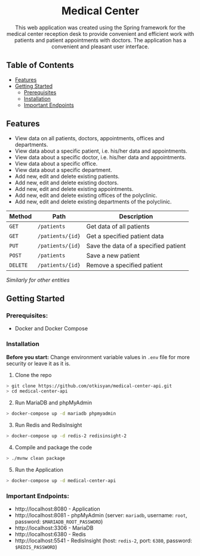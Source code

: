 
<h1 align="center">
Medical Center
</h1>
<p align="center">
This web application was created using the Spring framework for the medical center reception desk to provide convenient and efficient work with patients and patient appointments with doctors. The application has a convenient and pleasant user interface.
</p>

## Table of Contents
* [Features](#features)
* [Getting Started](#getting-started)
    * [Prerequisites](#prerequisites)
    * [Installation](#installation)
    * [Important Endpoints](#important-endpoints)

## Features
- View data on all patients, doctors, appointments, offices and departments.
- View data about a specific patient, i.e. his/her data and appointments.
- View data about a specific doctor, i.e. his/her data and appointments.
- View data about a specific office.
- View data about a specific department.
- Add new, edit and delete existing patients.
- Add new, edit and delete existing doctors.
- Add new, edit and delete existing appointments.
- Add new, edit and delete existing offices of the polyclinic. 
- Add new, edit and delete existing departments of the polyclinic.

| Method 	| Path          	| Description                          	|
|--------	|---------------	|--------------------------------------	|
| `GET`    	| `/patients`     	| Get data of all patients             	|
| `GET`    	| `/patients/{id}` 	| Get a specified patient data         	|
| `PUT`    	| `/patients/{id}` 	| Save the data of a specified patient 	|
| `POST`   	| `/patients`     	| Save a new patient                   	|
| `DELETE`  | `/patients/{id}`     | Remove a specified patient            |

*Similarly for other entities*

## Getting Started
### Prerequisites:
- Docker and Docker Compose

### Installation
**Before you start:** Change environment variable values in `.env` file for more security or leave it as it is.
1. Clone the repo

```bash
> git clone https://github.com/otkisyan/medical-center-api.git
> cd medical-center-api
```
2. Run MariaDB and phpMyAdmin
```bash
> docker-compose up -d mariadb phpmyadmin
```

3. Run Redis and RedisInsight
```bash
> docker-compose up -d redis-2 redisinsight-2
```

4. Compile and package the code
```bash
> ./mvnw clean package
```

5. Run the Application
```bash
> docker-compose up -d medical-center-api
```

### Important Endpoints:
* http://localhost:8080 - Application
* http://localhost:8081 - phpMyAdmin (server: `mariadb`, username: `root`, password: `$MARIADB_ROOT_PASSWORD`)
* http://localhost:3306 - MariaDB
* http://localhost:6380 - Redis
* http://localhost:5541 - RedisInsight (host: `redis-2`, port: `6380`, password: `$REDIS_PASSWORD`)
